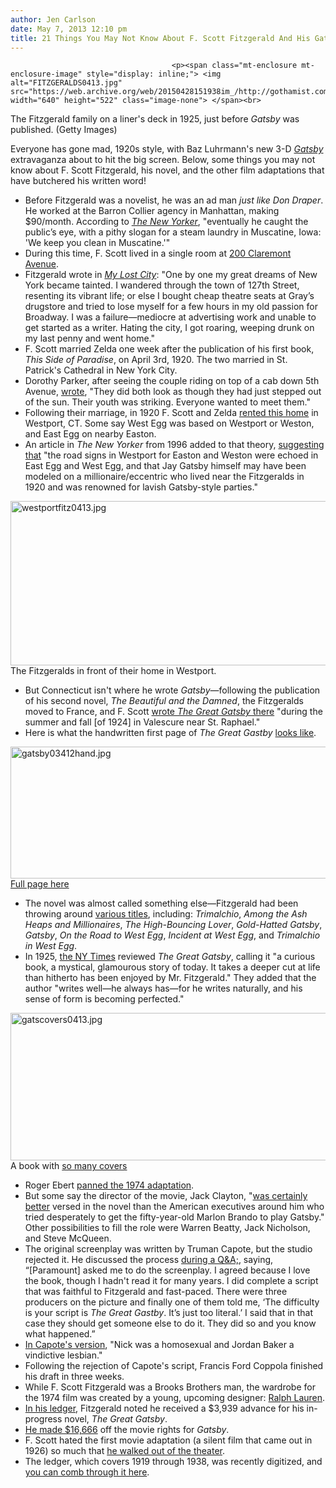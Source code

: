 ```yaml
---
author: Jen Carlson
date: May 7, 2013 12:10 pm
title: 21 Things You May Not Know About F. Scott Fitzgerald And His Gatsby
---
```


	
										<p><span class="mt-enclosure mt-enclosure-image" style="display: inline;"> <img alt="FITZGERALDS0413.jpg" src="https://web.archive.org/web/20150428151938im_/http://gothamist.com/attachments/arts_jen/FITZGERALDS0413.jpg" width="640" height="522" class="image-none"> </span><br>
<span class="photo_caption">The Fitzgerald family on a liner&apos;s deck in 1925, just before <em>Gatsby</em> was published. (Getty Images)</span></p>

<p>Everyone has gone mad, 1920s style, with Baz Luhrmann&apos;s new 3-D <a href="https://web.archive.org/web/20150428151938/http://gothamist.com/tags/greatgatsby"><em>Gatsby</em></a> extravaganza about to hit the big screen. Below, some things you may not know about F. Scott Fitzgerald, his novel, and the other film adaptations that have butchered his written word!</p>

<ul><li>Before Fitzgerald was a novelist, he was an ad man <em>just like Don Draper</em>. He worked at the Barron Collier agency in Manhattan, making $90/month. According to <a href="https://web.archive.org/web/20150428151938/http://www.newyorker.com/online/blogs/books/2013/05/beautiful-little-fools-new-yorker-ads-from-the-gatsby-era.html#slide_ss_0=1"><em>The New Yorker</em></a>, &quot;eventually he caught the public&#x2019;s eye, with a pithy slogan for a steam laundry in Muscatine, Iowa: &apos;We keep you clean in Muscatine.&apos;&quot;
</li><li>During this time, F. Scott lived in a single room at <a href="https://web.archive.org/web/20150428151938/https://maps.google.com/maps?q=200+Claremont+Ave&amp;ll=40.814719,-73.959178&amp;spn=0.006033,0.014044&amp;sll=40.815207,-73.959823&amp;layer=c&amp;cbp=13,97.8,,0,-14.59&amp;cbll=40.815242,-73.95993&amp;gl=us&amp;hnear=200+Claremont+Ave,+New+York,+10027&amp;t=h&amp;z=17&amp;panoid=Ct_eaSeK-DdnIM3iE7bq5w">200 Claremont Avenue</a>.
</li><li>Fitzgerald wrote in <a href="https://web.archive.org/web/20150428151938/http://fitzgerald.narod.ru/crackup/068e-city.htm"><em>My Lost City</em></a>: &quot;One by one my great dreams of New York became tainted. I wandered through the town of 127th Street, resenting its vibrant life; or else I bought cheap theatre seats at Gray&#x2019;s drugstore and tried to lose myself for a few hours in my old passion for Broadway. I was a failure&#x2014;mediocre at advertising work and unable to get started as a writer. Hating the city, I got roaring, weeping drunk on my last penny and went home.&quot;
</li><li>F. Scott married Zelda one week after the publication of his first book, <em>This Side of Paradise</em>, on April 3rd, 1920. The two married in St. Patrick&apos;s Cathedral in New York City.
</li><li>Dorothy Parker, after seeing the couple riding on top of a cab down 5th Avenue, <a href="https://web.archive.org/web/20150428151938/http://www.pbs.org/wgbh/roadshow/fts/elpaso_201102A12.html">wrote</a>, &quot;They did both look as though they had just stepped out of the sun. Their youth was striking. Everyone wanted to meet them.&quot;
</li><li>Following their marriage, in 1920 F. Scott and Zelda <a href="https://web.archive.org/web/20150428151938/http://www.michelleandcompany.com/media/propSouthcompo244.pdf">rented this home</a> in Westport, CT. Some say West Egg was based on Westport or Weston, and East Egg on nearby Easton.
</li><li>An article in <em>The New Yorker</em> from 1996 added to that theory, <a href="https://web.archive.org/web/20150428151938/http://www.westportnow.com/index.php?/v2/comments/7288/">suggesting that</a> &quot;the road signs in Westport for Easton and Weston were echoed in East Egg and West Egg, and that Jay Gatsby himself may have been modeled on a millionaire/eccentric who lived near the Fitzgeralds in 1920 and was renowned for lavish Gatsby-style parties.&quot;</li></ul>

<p><span class="mt-enclosure mt-enclosure-image" style="display: inline;"> <img alt="westportfitz0413.jpg" src="https://web.archive.org/web/20150428151938im_/http://gothamist.com/attachments/arts_jen/westportfitz0413.jpg" width="640" height="263" class="image-none"> </span><br>
<span class="photo_caption">The Fitzgeralds in front of their home in Westport.</span></p>

<ul><li>But Connecticut isn&apos;t where he wrote <em>Gatsby</em>&#x2014;following the publication of his second novel, <em>The Beautiful and the Damned</em>, the Fitzgeralds moved to France, and F. Scott <a href="https://web.archive.org/web/20150428151938/http://www.sc.edu/fitzgerald/biography.html">wrote <em>The Great Gatsby</em> there</a> &quot;during the summer and fall [of 1924] in Valescure near St. Raphael.&quot;
</li><li>Here is what the handwritten first page of <em>The Great Gastby</em> <a href="https://web.archive.org/web/20150428151938/http://gothamist.com/2012/08/21/this_is_what_the_opposite_of_the_gr.php">looks like</a>.</li></ul>

<p><span class="mt-enclosure mt-enclosure-image" style="display: inline;"> <img alt="gatsby03412hand.jpg" src="https://web.archive.org/web/20150428151938im_/http://gothamist.com/attachments/arts_jen/gatsby03412hand.jpg" width="640" height="211" class="image-none"> </span><br>
<span class="photo_caption"><a href="https://web.archive.org/web/20150428151938/http://gothamist.com/2012/08/21/this_is_what_the_opposite_of_the_gr.php">Full page here</a></span></p>

<ul><li>The novel was almost called something else&#x2014;Fitzgerald had been throwing around <a href="https://web.archive.org/web/20150428151938/http://blogs.publishersweekly.com/blogs/PWxyz/2012/01/19/the-alternate-titles-of-famous-books-whos-afraid-of-franz-kafka/">various titles</a>, including: <em>Trimalchio</em>, <em>Among the Ash Heaps and Millionaires</em>, <em>The High-Bouncing Lover</em>, <em>Gold-Hatted Gatsby</em>, <em>Gatsby</em>, <em>On the Road to West Egg</em>, <em>Incident at West Egg</em>, and <em>Trimalchio in West Egg</em>.
</li><li>In 1925, <a href="https://web.archive.org/web/20150428151938/http://www.nytimes.com/books/00/12/24/specials/fitzgerald-gatsby.html">the NY Times</a> reviewed <em>The Great Gatsby</em>, calling it &quot;a curious book, a mystical, glamourous story of today. It takes a deeper cut at life than hitherto has been enjoyed by Mr. Fitzgerald.&quot; They added that the author &quot;writes well&#x2014;he always has&#x2014;for he writes naturally, and his sense of form is becoming perfected.&quot;</li></ul>

<p><span class="mt-enclosure mt-enclosure-image" style="display: inline;"> <img alt="gatscovers0413.jpg" src="https://web.archive.org/web/20150428151938im_/http://gothamist.com/attachments/arts_jen/gatscovers0413.jpg" width="640" height="236" class="image-none"> </span><br>
<span class="photo_caption">A book with <a href="https://web.archive.org/web/20150428151938/http://tmagazine.blogs.nytimes.com/2013/04/09/a-book-by-its-covers/">so many covers</a></span></p>

<ul><li>Roger Ebert <a href="https://web.archive.org/web/20150428151938/http://www.rogerebert.com/reviews/the-great-gatsby-1974">panned the 1974 adaptation</a>. 
</li><li>But some say the director of the movie, Jack Clayton, &quot;<a href="https://web.archive.org/web/20150428151938/http://www.bookforum.com/inprint/016_01/3514">was certainly better</a> versed in the novel than the American executives around him who tried desperately to get the fifty-year-old Marlon Brando to play Gatsby.&quot; Other possibilities to fill the role were Warren Beatty, Jack Nicholson, and Steve McQueen. 
</li><li>The original screenplay was written by Truman Capote, but the studio rejected it. He discussed the process <a href="https://web.archive.org/web/20150428151938/http://history.sffs.org/great_moments/great_moments.php?id=15">during a Q&amp;A;</a>, saying, &#x201C;[Paramount] asked me to do the screenplay. I agreed because I love the book, though I hadn&apos;t read it for many years. I did complete a script that was faithful to Fitzgerald and fast-paced. There were three producers on the picture and finally one of them told me, &#x2018;The difficulty is your script is <em>The Great Gastby</em>. It&#x2019;s just too literal.&#x2019; I said that in that case they should get someone else to do it. They did so and you know what happened.&#x201D; 
</li><li><a href="https://web.archive.org/web/20150428151938/http://www.imdb.com/title/tt0071577/trivia?ref_=tt_trv_trv">In Capote&apos;s version</a>, &quot;Nick was a homosexual and Jordan Baker a vindictive lesbian.&quot;
</li><li>Following the rejection of Capote&apos;s script, Francis Ford Coppola finished his draft in three weeks.
</li><li>While F. Scott Fitzgerald was a Brooks Brothers man, the wardrobe for the 1974 film was created by a young, upcoming designer: <a href="https://web.archive.org/web/20150428151938/http://global.ralphlauren.com/en-us/Magazine/Editorial/Sp12/Pages/gatsbystyle.aspx">Ralph Lauren</a>.
</li><li><a href="https://web.archive.org/web/20150428151938/http://www.openculture.com/2013/05/the_meticulous_ledger_f_scott_fitzgerald_kept_between_hangovers_and_happy_hour.html">In his ledger</a>, Fitzgerald noted he received a $3,939 advance for his in-progress novel, <em>The Great Gatsby</em>. 
</li><li><a href="https://web.archive.org/web/20150428151938/http://www.latimes.com/features/books/jacketcopy/la-et-jc-the-great-gatsby-movie-fitzgerald-20130502,0,2408178.story">He made $16,666</a> off the movie rights for <em>Gatsby</em>.
</li><li>F. Scott hated the first movie adaptation (a silent film that came out in 1926) so much that <a href="https://web.archive.org/web/20150428151938/http://gothamist.com/2013/04/09/heres_the_1929_film_adaptation_of_t.php">he walked out of the theater</a>. 
</li><li>The ledger, which covers 1919 through 1938, was recently digitized, and <a href="https://web.archive.org/web/20150428151938/http://library.sc.edu/digital/collections/fitzledger.html">you can comb through it here</a>.</li></ul>					
										
									
				